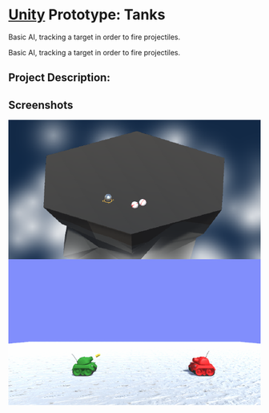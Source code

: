 # [Unity](https://unity.com/) Prototype: Tanks

Basic AI, tracking a target in order to fire projectiles.

Basic AI, tracking a target in order to fire projectiles.

## Project Description:

## Screenshots


<img src='Screenshot.PNG' align="right" width=960>
<img src='Screenshot.gif'>

